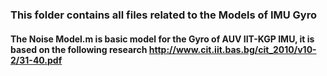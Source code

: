 ### This folder contains all files related to the Models of IMU Gyro 
#### The Noise Model.m is basic model for the Gyro of AUV IIT-KGP IMU, it is based on the following research http://www.cit.iit.bas.bg/cit_2010/v10-2/31-40.pdf 